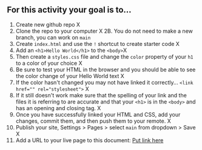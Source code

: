 ## For this activity your goal is to...
1. Create new github repo X
2. Clone the repo to your computer X
2B. You do not need to make a new branch, you can work on `main`
3. Create `index.html` and use the `!` shortcut to create starter code X
4. Add an `<h1>Hello World</h1>` to the `<body>`X
5. Then create a `styles.css` file and change the `color` property of your `h1` to a color of your choice X
6. Be sure to test your HTML in the browser and you should be able to see the color change of your Hello World text X
7. If the color hasn't changed you may not have linked it correctly... `<link href="" rel="stylesheet">` X
8. If it still doesn't work make sure that the spelling of your link and the files it is referring to are accurate and that your `<h1>` is in the `<body>` and has an opening and closing tag. X
9. Once you have successfully linked your HTML and CSS, add your changes, commit them, and then push them to your remote. X
10. Publish your site, Settings > Pages > select `main` from dropdown > Save X
10. Add a URL to your live page to this document: [Put link here](https://docs.google.com/spreadsheets/d/14BXBurpo8zQ0JyPJo3l5NULaRaaKK7OonhHusfEGGp4/edit?usp=sharing)